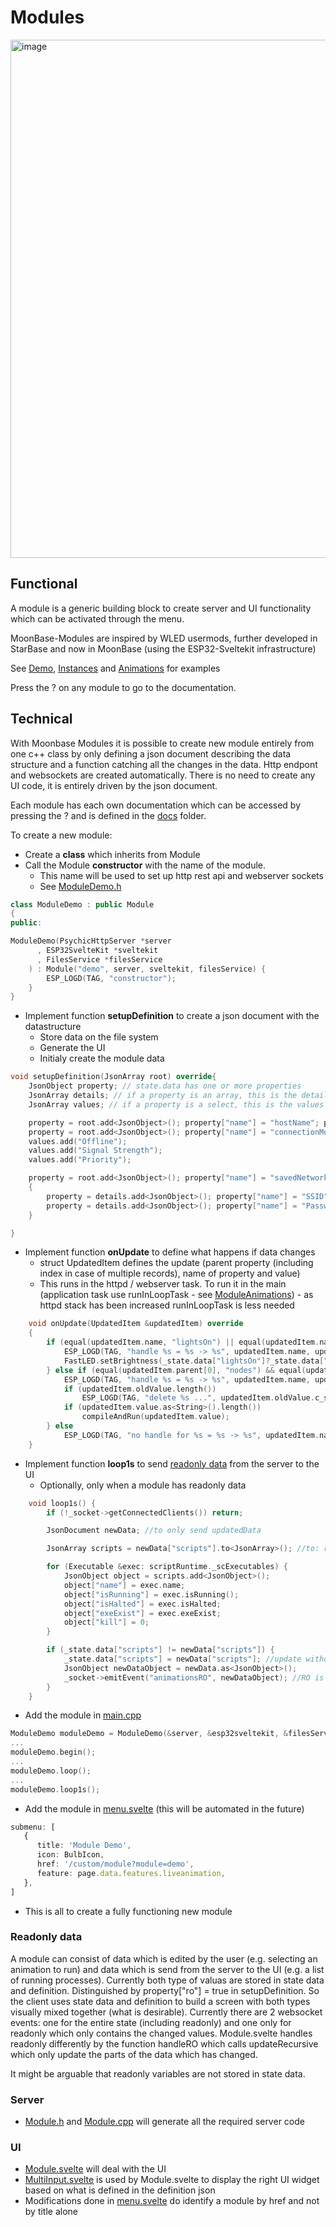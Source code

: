 # Modules

<img width="829" alt="image" src="https://github.com/user-attachments/assets/3384f3ba-b5e6-4993-9a8b-80c25878e176" />

## Functional

A module is a generic building block to create server and UI functionality which can be activated through the menu.

MoonBase-Modules are inspired by WLED usermods, further developed in StarBase and now in MoonBase (using the ESP32-Sveltekit infrastructure)

See [Demo](module/demo.md), [Instances](module/instances.md) and [Animations](module/animations.md) for examples

Press the ? on any module to go to the documentation.

## Technical

With Moonbase Modules it is possible to create new module entirely from one c++ class by only defining a json document describing the data structure and a function catching all the changes in the data. Http endpont and websockets are created automatically. There is no need to create any UI code, it is entirely driven by the json document.

Each module has each own documentation which can be accessed by pressing the ? and is defined in the [docs](https://github.com/ewowi/MoonBase/tree/main/docs) folder.

To create a new module:

* Create a **class** which inherits from Module
* Call the Module **constructor** with the name of the module.
    * This name will be used to set up http rest api and webserver sockets
    * See [ModuleDemo.h](https://github.com/ewowi/MoonBase/blob/main/src/custom/ModuleDemo.h)

```cpp
class ModuleDemo : public Module
{
public:

ModuleDemo(PsychicHttpServer *server
      , ESP32SvelteKit *sveltekit
      , FilesService *filesService
    ) : Module("demo", server, sveltekit, filesService) {
        ESP_LOGD(TAG, "constructor");
    }
}
```

* Implement function **setupDefinition** to create a json document with the datastructure
    * Store data on the file system
    * Generate the UI
    * Initialy create the module data

```cpp
void setupDefinition(JsonArray root) override{
    JsonObject property; // state.data has one or more properties
    JsonArray details; // if a property is an array, this is the details of the array
    JsonArray values; // if a property is a select, this is the values of the select

    property = root.add<JsonObject>(); property["name"] = "hostName"; property["type"] = "text"; property["default"] = "MoonLight";
    property = root.add<JsonObject>(); property["name"] = "connectionMode"; property["type"] = "select"; property["default"] = "Signal Strength"; values = property["values"].to<JsonArray>();
    values.add("Offline");
    values.add("Signal Strength");
    values.add("Priority");

    property = root.add<JsonObject>(); property["name"] = "savedNetworks"; property["type"] = "array"; details = property["n"].to<JsonArray>();
    {
        property = details.add<JsonObject>(); property["name"] = "SSID"; property["type"] = "text"; property["default"] = "ewtr"; property["min"] = 3; property["max"] = 32; 
        property = details.add<JsonObject>(); property["name"] = "Password"; property["type"] = "password"; property["default"] = "";
    }

}

```

* Implement function **onUpdate** to define what happens if data changes
    * struct UpdatedItem defines the update (parent property (including index in case of multiple records), name of property and value)
    * This runs in the httpd / webserver task. To run it in the main (application task use runInLoopTask - see [ModuleAnimations](https://github.com/ewowi/MoonBase/blob/main/src/custom/ModuleAnimations.h)) - as httpd stack has been increased runInLoopTask is less needed

```cpp
    void onUpdate(UpdatedItem &updatedItem) override
    {
        if (equal(updatedItem.name, "lightsOn") || equal(updatedItem.name, "brightness")) {
            ESP_LOGD(TAG, "handle %s = %s -> %s", updatedItem.name, updatedItem.oldValue.c_str(), updatedItem.value.as<String>().c_str());
            FastLED.setBrightness(_state.data["lightsOn"]?_state.data["brightness"]:0);
        } else if (equal(updatedItem.parent[0], "nodes") && equal(updatedItem.name, "animation")) {    
            ESP_LOGD(TAG, "handle %s = %s -> %s", updatedItem.name, updatedItem.oldValue.c_str(), updatedItem.value.as<String>().c_str());
            if (updatedItem.oldValue.length())
                ESP_LOGD(TAG, "delete %s ...", updatedItem.oldValue.c_str());
            if (updatedItem.value.as<String>().length())
                compileAndRun(updatedItem.value);
        } else
            ESP_LOGD(TAG, "no handle for %s = %s -> %s", updatedItem.name, updatedItem.oldValue.c_str(), updatedItem.value.as<String>().c_str());
    }
```

* Implement function **loop1s** to send [readonly data](#Readonly_data) from the server to the UI
    * Optionally, only when a module has readonly data

```cpp
    void loop1s() {
        if (!_socket->getConnectedClients()) return; 

        JsonDocument newData; //to only send updatedData

        JsonArray scripts = newData["scripts"].to<JsonArray>(); //to: remove old array

        for (Executable &exec: scriptRuntime._scExecutables) {
            JsonObject object = scripts.add<JsonObject>();
            object["name"] = exec.name;
            object["isRunning"] = exec.isRunning();
            object["isHalted"] = exec.isHalted;
            object["exeExist"] = exec.exeExist;
            object["kill"] = 0;
        }

        if (_state.data["scripts"] != newData["scripts"]) {
            _state.data["scripts"] = newData["scripts"]; //update without compareRecursive -> without handles - WIP
            JsonObject newDataObject = newData.as<JsonObject>();
            _socket->emitEvent("animationsRO", newDataObject); //RO is WIP, maybe use "animations" also for readonly
        }
    }
```

* Add the module in [main.cpp](https://github.com/ewowi/MoonBase/blob/main/src/main.cpp)

```cpp
ModuleDemo moduleDemo = ModuleDemo(&server, &esp32sveltekit, &filesService);
...
moduleDemo.begin();
...
moduleDemo.loop();
...
moduleDemo.loop1s();
```

* Add the module in [menu.svelte](https://github.com/ewowi/MoonBase/blob/main/interface/src/routes/menu.svelte) (this will be automated in the future)

```ts
submenu: [
   {
      title: 'Module Demo',
      icon: BulbIcon,
      href: '/custom/module?module=demo',
      feature: page.data.features.liveanimation,
   },
]
```

* This is all to create a fully functioning new module

### Readonly data

A module can consist of data which is edited by the user (e.g. selecting an animation to run) and data which is send from the server to the UI (e.g. a list of running processes). Currently both type of valuas are stored in state data and definition. Distinguished by property["ro"] = true in setupDefinition. So the client uses state data and definition to build a screen with both types visually mixed together (what is desirable). Currently there are 2 websocket events: one for the entire state (including readonly) and one only for readonly which only contains the changed values. Module.svelte handles readonly differently by the function handleRO which calls updateRecursive which only update the parts of the data which has changed.

It might be arguable that readonly variables are not stored in state data.

### Server

* [Module.h](https://github.com/ewowi/MoonBase/blob/main/src/custom/Module.h) and [Module.cpp](https://github.com/ewowi/MoonBase/blob/main/src/custom/Module.cpp) will generate all the required server code

### UI
* [Module.svelte](https://github.com/ewowi/MoonBase/blob/main/interface/src/routes/custom/module/Module.svelte) will deal with the UI
* [MultiInput.svelte](https://github.com/ewowi/MoonBase/blob/main/interface/src/lib/components/custom/MultiInput.svelte) is used by Module.svelte to display the right UI widget based on what is defined in the definition json
* Modifications done in [menu.svelte](https://github.com/ewowi/MoonBase/blob/main/interface/src/routes/menu.svelte) do identify a module by href and not by title alone
